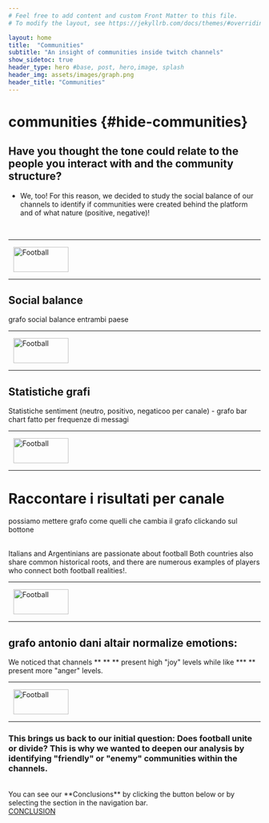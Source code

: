 ```yaml
---
# Feel free to add content and custom Front Matter to this file.
# To modify the layout, see https://jekyllrb.com/docs/themes/#overriding-theme-defaults

layout: home
title:  "Communities"
subtitle: "An insight of communities inside twitch channels"
show_sidetoc: true
header_type: hero #base, post, hero,image, splash
header_img: assets/images/graph.png
header_title: "Communities"
---
```

# communities {#hide-communities}

## Have you thought the tone could relate to the people you interact with and the community structure?   
 - We, too! For this reason, we decided to study the social balance of our channels to identify if communities were created behind the platform and of what nature (positive, negative)!

<br>

<!-- Section separator -->
<div class="d-flex align-items-center my-4">
  <hr class="flex-grow-1">
  <img src="{{ '/assets/images/separator.png' | relative_url }}" alt="Football" style="width: 110px; height: 50px; margin: 0 10px;">
  <hr class="flex-grow-1">
</div>

## Social balance
grafo social balance entrambi paese
<br>

<!-- Section separator -->
<div class="d-flex align-items-center my-4">
  <hr class="flex-grow-1">
  <img src="{{ '/assets/images/separator.png' | relative_url }}" alt="Football" style="width: 110px; height: 50px; margin: 0 10px;">
  <hr class="flex-grow-1">
</div>

## Statistiche grafi
Statistiche sentiment (neutro, positivo, negaticoo per canale) - grafo bar chart fatto per frequenze di messagi

<!-- Section separator -->
<div class="d-flex align-items-center my-4">
  <hr class="flex-grow-1">
  <img src="{{ '/assets/images/separator.png' | relative_url }}" alt="Football" style="width: 110px; height: 50px; margin: 0 10px;">
  <hr class="flex-grow-1">
</div>


# Raccontare i risultati per canale 


possiamo mettere grafo come quelli che cambia il grafo clickando sul bottone

<br>Italians and Argentinians are passionate about football 
Both countries also share common historical roots, and there are numerous examples of players who connect both football realities!.

<!-- Section separator -->
<div class="d-flex align-items-center my-4">
  <hr class="flex-grow-1">
  <img src="{{ '/assets/images/separator.png' | relative_url }}" alt="Football" style="width: 110px; height: 50px; margin: 0 10px;">
  <hr class="flex-grow-1">
</div>

## grafo antonio dani altair normalize emotions: 

We noticed that channels ** ** ** present high "joy" levels while like *** ** present more "anger" levels. 

<!-- Section separator -->
<div class="d-flex align-items-center my-4">
  <hr class="flex-grow-1">
  <img src="{{ '/assets/images/separator.png' | relative_url }}" alt="Football" style="width: 110px; height: 50px; margin: 0 10px;">
  <hr class="flex-grow-1">
</div>

### This brings us back to our initial question: Does football unite or divide? This is why we wanted to deepen our analysis by identifying "friendly" or "enemy" communities within the channels.
<br>
You can see our **Conclusions** by clicking the button below or by selecting the section in the navigation bar.

<div class="container mt-3">
    <div class="row justify-content-center">
        <div class="col-auto">
            <!-- NEXT PAGE BUTTON -->
            <a href="conclusion#conclusion" class="btn btn-primary">CONCLUSION</a>
        </div>
    </div>
</div>